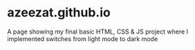 # azeezat.github.io

A page showing my final basic HTML, CSS & JS project where I implemented switches from light mode to dark mode
